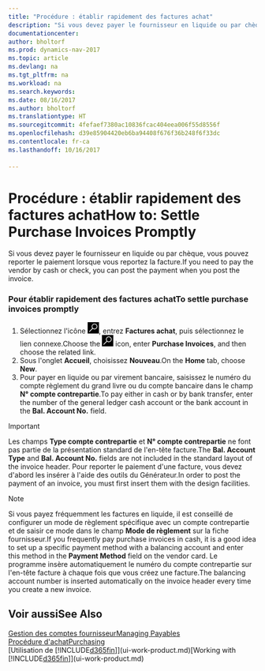 ```yaml
---
title: "Procédure : établir rapidement des factures achat"
description: "Si vous devez payer le fournisseur en liquide ou par chèque, vous pouvez effectuer toutes les opérations nécessaires lorsque vous reportez la facture."
documentationcenter: 
author: bholtorf
ms.prod: dynamics-nav-2017
ms.topic: article
ms.devlang: na
ms.tgt_pltfrm: na
ms.workload: na
ms.search.keywords: 
ms.date: 08/16/2017
ms.author: bholtorf
ms.translationtype: HT
ms.sourcegitcommit: 4fefaef7380ac10836fcac404eea006f55d8556f
ms.openlocfilehash: d39e85904420eb6ba94408f676f36b248f6f33dc
ms.contentlocale: fr-ca
ms.lasthandoff: 10/16/2017

---
```

# <a name="how-to-settle-purchase-invoices-promptly"></a><span data-ttu-id="827fe-103">Procédure : établir rapidement des factures achat</span><span class="sxs-lookup"><span data-stu-id="827fe-103">How to: Settle Purchase Invoices Promptly</span></span>
<span data-ttu-id="827fe-104">Si vous devez payer le fournisseur en liquide ou par chèque, vous pouvez reporter le paiement lorsque vous reportez la facture.</span><span class="sxs-lookup"><span data-stu-id="827fe-104">If you need to pay the vendor by cash or check, you can post the payment when you post the invoice.</span></span>  
  
### <a name="to-settle-purchase-invoices-promptly"></a><span data-ttu-id="827fe-105">Pour établir rapidement des factures achat</span><span class="sxs-lookup"><span data-stu-id="827fe-105">To settle purchase invoices promptly</span></span>  
1. <span data-ttu-id="827fe-106">Sélectionnez l'icône ![Page ou état pour la recherche](media/ui-search/search_small.png "icône Page ou état pour la recherche"), entrez **Factures achat**, puis sélectionnez le lien connexe.</span><span class="sxs-lookup"><span data-stu-id="827fe-106">Choose the ![Search for Page or Report](media/ui-search/search_small.png "Search for Page or Report icon") icon, enter **Purchase Invoices**, and then choose the related link.</span></span>  
2. <span data-ttu-id="827fe-107">Sous l'onglet **Accueil**, choisissez **Nouveau**.</span><span class="sxs-lookup"><span data-stu-id="827fe-107">On the **Home** tab, choose **New**.</span></span>  
3.  <span data-ttu-id="827fe-108">Pour payer en liquide ou par virement bancaire, saisissez le numéro du compte règlement du grand livre ou du compte bancaire dans le champ **N° compte contrepartie**.</span><span class="sxs-lookup"><span data-stu-id="827fe-108">To pay either in cash or by bank transfer, enter the number of the general ledger cash account or the bank account in the **Bal. Account No.** field.</span></span>  
  
> [!IMPORTANT]  
>  <span data-ttu-id="827fe-109">Les champs **Type compte contrepartie** et **N° compte contrepartie** ne font pas partie de la présentation standard de l'en-tête facture.</span><span class="sxs-lookup"><span data-stu-id="827fe-109">The **Bal. Account Type** and **Bal. Account No.** fields are not included in the standard layout of the invoice header.</span></span> <span data-ttu-id="827fe-110">Pour reporter le paiement d'une facture, vous devez d'abord les insérer à l'aide des outils du Générateur.</span><span class="sxs-lookup"><span data-stu-id="827fe-110">In order to post the payment of an invoice, you must first insert them with the design facilities.</span></span>  
  
> [!NOTE]  
>  <span data-ttu-id="827fe-111">Si vous payez fréquemment les factures en liquide, il est conseillé de configurer un mode de règlement spécifique avec un compte contrepartie et de saisir ce mode dans le champ **Mode de règlement** sur la fiche fournisseur.</span><span class="sxs-lookup"><span data-stu-id="827fe-111">If you frequently pay purchase invoices in cash, it is a good idea to set up a specific payment method with a balancing account and enter this method in the **Payment Method** field on the vendor card.</span></span> <span data-ttu-id="827fe-112">Le programme insère automatiquement le numéro du compte contrepartie sur l'en-tête facture à chaque fois que vous créez une facture.</span><span class="sxs-lookup"><span data-stu-id="827fe-112">The balancing account number is inserted automatically on the invoice header every time you create a new invoice.</span></span>  
  
## <a name="see-also"></a><span data-ttu-id="827fe-113">Voir aussi</span><span class="sxs-lookup"><span data-stu-id="827fe-113">See Also</span></span>  
[<span data-ttu-id="827fe-114">Gestion des comptes fournisseur</span><span class="sxs-lookup"><span data-stu-id="827fe-114">Managing Payables</span></span>](payables-manage-payables.md)  
[<span data-ttu-id="827fe-115">Procédure d'achat</span><span class="sxs-lookup"><span data-stu-id="827fe-115">Purchasing</span></span>](purchasing-manage-purchasing.md)  
<span data-ttu-id="827fe-116">[Utilisation de [!INCLUDE[d365fin](includes/d365fin_md.md)]](ui-work-product.md)</span><span class="sxs-lookup"><span data-stu-id="827fe-116">[Working with [!INCLUDE[d365fin](includes/d365fin_md.md)]](ui-work-product.md)</span></span>
